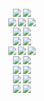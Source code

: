 
<div align="center">
<!-- <table align="center">
<tr align="center">
<td > -->
<!--    <img src="https://github.com/chxxyx/chxxyx/assets/97508297/93c53b4c-ebb9-402b-9052-e07964545121" width=30%> -->
  <br>
<!-- <img src="https://user-images.githubusercontent.com/102597172/200370483-8cd25c7f-c4d6-4b2c-891c-4358643f4f49.png" width=50%> -->
  
<img src="https://img.shields.io/badge/JavaScript-F5F5DC?style=flat&logo=javascript&logoColor=2A292B&labelColor=F5F5DC"/>
<img src="https://img.shields.io/badge/TypeScript-F5F5DC?style=flat&logo=TypeScript&logoColor=2A292B&labelColor=F5F5DC"/><br>
<img src="https://img.shields.io/badge/Node.js-F5F5DC?style=flat&logo=Node.js&logoColor=2A292B&labelColor=F5F5DC"/>
<img src="https://img.shields.io/badge/Nest.js-F5F5DC?style=flat&logo=nestjs&logoColor=2A292B&labelColor=F5F5DC"/>
<img src="https://img.shields.io/badge/React-F5F5DC?style=flat&logo=react&logoColor=2A292B&labelColor=F5F5DC"/><br />
<img src="https://img.shields.io/badge/TypeORM-F5F5DC?style=flat&logo=typeorm&logoColor=2A292B&labelColor=F5F5DC"/>
<img src="https://img.shields.io/badge/Prisma-F5F5DC?style=flat&logo=prisma&logoColor=2A292B&labelColor=F5F5DC"/><br />
<!-- <img src="https://img.shields.io/badge/Java-ffffff?style=flat-square&logo=Java&logoColor=000000"/> -->
<!-- <img src="https://img.shields.io/badge/Spring-ffffff?style=flat-square&logo=Spring&logoColor=000000"/> -->
<!-- <img src="https://img.shields.io/badge/Spring Boot-ffffff?style=flat-square&logo=Spring Boot&logoColor=000000"/> </br> -->

<img src="https://img.shields.io/badge/MySQL-F5F5DC?style=flat&logo=MySQL&logoColor=2A292B&labelColor=F5F5DC"/>
<img src="https://img.shields.io/badge/MSSQL-F5F5DC?style=flat&logo=Microsoft SQL Server&logoColor=2A292B&labelColor=F5F5DC"/><br>
<!--  <img src="https://img.shields.io/badge/PostgreSQL-ffffff?style=flat-square&logo=PostgreSQL&logoColor=000000"/> -->
<img src="https://img.shields.io/badge/Redis-F5F5DC?style=flat&logo=redis&logoColor=2A292B&labelColor=F5F5DC"/>
<img src="https://img.shields.io/badge/MongoDB-F5F5DC?style=flat&logo=mongodb&logoColor=2A292B&labelColor=F5F5DC"/>
<img src="https://img.shields.io/badge/PostgreSQL-F5F5DC?style=flat&logo=postgresql&logoColor=2A292B&labelColor=F5F5DC"/><br>

<img src="https://img.shields.io/badge/Intellij IDEA-F5F5DC?style=flat&logo=intellij-idea&logoColor=2A292B&labelColor=F5F5DC"/>
<img src="https://img.shields.io/badge/VsCode-F5F5DC?style=flat&logo=visualstudiocode&logoColor=2A292B&labelColor=F5F5DC"/><br>
<img src="https://img.shields.io/badge/AWS-F5F5DC?style=flat&logo=AmazonAWS&logoColor=2A292B&labelColor=F5F5DC"/>
<img src="https://img.shields.io/badge/Docker-F5F5DC?style=flat&logo=docker&logoColor=2A292B&labelColor=F5F5DC"/></br>

<img src="https://img.shields.io/badge/Notion-F5F5DC?style=flat&logo=Notion&logoColor=2A292B&labelColor=F5F5DC"/>
<img src="https://img.shields.io/badge/Slack-F5F5DC?style=flat&logo=Slack&logoColor=2A292B&labelColor=F5F5DC"/><br>
<img src="https://img.shields.io/badge/Figma-F5F5DC?style=flat&logo=Figma&logoColor=2A292B&labelColor=F5F5DC"/>
<img src="https://img.shields.io/badge/jira-F5F5DC?style=flat&logo=jira&logoColor=2A292B&labelColor=F5F5DC"/>


  <br>
<!-- <img src="https://user-images.githubusercontent.com/102597172/200370502-f6cc3163-16b0-4b9c-a4d6-a95a56b9dc3f.png" width=50%> -->
<!-- </td> -->
<!-- </table> -->

<!--
<a target="_blank" rel="noopener noreferrer nofollow" href="https://user-images.githubusercontent.com/102597172/200115696-b6abe28c-dfd7-4211-a399-a7c45ac071aa.svg#gh-dark-mode-only"><img src="https://user-images.githubusercontent.com/102597172/200115696-b6abe28c-dfd7-4211-a399-a7c45ac071aa.svg#gh-dark-mode-only" alt="Wave" width=100%;></a>
<a target="_blank" rel="noopener noreferrer nofollow" href="https://user-images.githubusercontent.com/102597172/200126741-aeb6e5ea-8a6f-47cd-b36c-f345b3d89a63.svg#gh-light-mode-only"><img src="https://user-images.githubusercontent.com/102597172/200126741-aeb6e5ea-8a6f-47cd-b36c-f345b3d89a63.svg#gh-light-mode-only" alt="Wave" width=100%;></a>
-->
</div>
